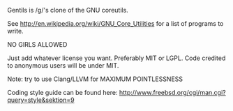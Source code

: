 Gentils is /g/'s clone of the GNU coreutils.

See http://en.wikipedia.org/wiki/GNU_Core_Utilities for a list of programs to write.

NO GIRLS ALLOWED

Just add whatever license you want. Preferably MIT or LGPL.
Code credited to anonymous users will be under MIT.

Note: try to use Clang/LLVM for MAXIMUM POINTLESSNESS

Coding style guide can be found here: http://www.freebsd.org/cgi/man.cgi?query=style&sektion=9